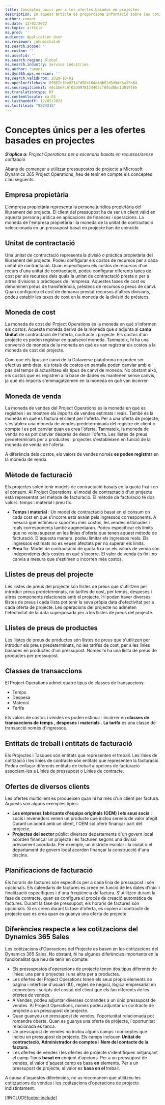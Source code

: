 ```yaml
---
title: Conceptes únics per a les ofertes basades en projectes
description: En aquest article es proporciona informació sobre les cotitzacions del projecte a Microsoft Dynamics 365 Project Operations.
author: rumant
ms.date: 12/02/2022
ms.topic: article
ms.prod: ''
audience: Application User
ms.reviewer: johnmichalak
ms.search.scope: ''
ms.custom: ''
ms.assetid: ''
ms.search.region: Global
ms.search.industry: Service industries
ms.author: rumant
ms.dyn365.ops.version: ''
ms.search.validFrom: 2020-10-01
ms.openlocfilehash: 89867cfbe92f47d58b16da40b62d3d9dd6a15b64
ms.sourcegitcommit: e0cbbe7c6f03d4978134405cf04bd8bc1d019f65
ms.translationtype: MT
ms.contentlocale: ca-ES
ms.lasthandoff: 12/05/2022
ms.locfileid: "9824315"
---
```

# <a name="concepts-unique-to-project-based-quotes"></a>Conceptes únics per a les ofertes basades en projectes

_**S'aplica a:** Project Operations per a escenaris basats en recursos/sense cotització_

Abans de començar a utilitzar pressupostos de projecte a Microsoft Dynamics 365 Project Operations, heu de tenir en compte els conceptes clau següents.

## <a name="owning-company"></a>Empresa propietària

L'empresa propietària representa la persona jurídica propietària del lliurament del projecte. El client del pressupost ha de ser un client vàlid en aquesta persona jurídica en aplicacions de finances i operacions. La moneda de l'empresa propietària i la moneda de la unitat de contractació seleccionada en un pressupost basat en projecte han de coincidir.

## <a name="contracting-unit"></a>Unitat de contractació

Una unitat de contractació representa la divisió o pràctica propietària del lliurament del projecte. Podeu configurar els costos de recursos per a cada unitat de contractació. Quan especifiqueu els costos de recursos d'un recurs d'una unitat de contractació, podeu configurar diferents taxes de cost per als recursos dels quals la unitat de contractació presta o per a altres divisions o pràctiques de l'empresa. Aquestes taxes de cost es denominen preus de transferència, préstecs de recursos o preus de canvi. Quan configureu el cost de demanar prestat recursos d'altres divisions, podeu establir les taxes de cost en la moneda de la divisió de préstecs.

## <a name="cost-currency"></a>Moneda de cost

La moneda de cost del Project Operations és la moneda en què s'informen els costos. Aquesta moneda deriva de la moneda que s'adjunta al **camp Unitat** de contractació de l'oferta, contracte i projecte. Els costos d'un projecte es poden registrar en qualsevol moneda. Tanmateix, hi ha una conversió de moneda de la moneda en què es van registrar els costos a la moneda de cost del projecte.

Com que els tipus de canvi de la Dataverse plataforma no poden ser efectius amb data, els totals de costos en pantalla poden canviar amb el pas del temps si actualitzeu els tipus de canvi de moneda. No obstant això, els costos que es registren a la base de dades es mantenen sense canvis, ja que els imports s'emmagatzemen en la moneda en què van incórrer.

## <a name="sales-currency"></a>Moneda de venda

La moneda de vendes del Project Operations és la moneda en què es registren i es mostren els imports de vendes estimats i reals. També és la moneda en què es factura el client per l'oferta. Per a una oferta de projecte, s'estableix una moneda de vendes predeterminada del registre de client o compte i es pot canviar quan es crea l'oferta. Tanmateix, la moneda de venda no es pot canviar després de desar l'oferta. Les llistes de preus predeterminats per a productes i projectes s'estableixen en funció de la moneda de venda de l'oferta.

A diferència dels costos, els valors de vendes només **es poden registrar** en la moneda de venda.

## <a name="billing-method"></a>Mètode de facturació

Els projectes solen tenir models de contractació basats en la quota fixa i en el consum. Al Project Operations, el model de contractació d'un projecte està representat pel mètode de facturació. El mètode de facturació té dos valors: temps i material i preu fix.

- **Temps i material** : Un model de contractació basat en el consum on cada cost en què s'incorre està avalat pels ingressos corresponents. A mesura que estimeu o suporteu més costos, les vendes estimades i reals corresponents també augmentaran. Podeu especificar els límits que no voleu superar en les línies d'oferta que tenen aquest mètode de facturació. D'aquesta manera, podeu limitar els ingressos reals. Els ingressos estimats no es veuen afectats per no superar els límits.
- **Preu**  fix: Model de contractació de quota fixa on els valors de venda són independents dels costos en què s'incorre. El valor de venda és fix i no canvia a mesura que s'estimen o incorren més costos.

## <a name="project-price-lists"></a>Llistes de preus del projecte

Les llistes de preus del projecte són llistes de preus que s'utilitzen per introduir preus predeterminats, no tarifes de cost, per temps, despeses i altres components relacionats amb el projecte. Hi poden haver diverses llistes de preus i cada llista pot tenir la seva pròpia data d'efectivitat per a cada oferta de projecte. Les operacions del projecte no admeten l'efectivitat de la data superposada per a les llistes de preus del projecte.

## <a name="product-price-lists"></a>Llistes de preus de productes

Les llistes de preus de productes són llistes de preus que s'utilitzen per introduir els preus predeterminats, no les tarifes de cost, per a les línies basades en productes d'un pressupost. Només hi ha una llista de preus de productes per pressupost.

## <a name="transaction-classes"></a>Classes de transaccions

El Project Operations admet quatre tipus de classes de transaccions:

- Temps
- Despesa
- Material
- Tarifa

Els valors de costos i vendes es poden estimar i incórrer en **classes de transaccions de temps** **, despeses** i **materials** . **La tarifa** és una classe de transacció només d'ingressos.

## <a name="work-entities-and-billing-entities"></a>Entitats de treball i entitats de facturació

Els Projectes i Tasques són entitats que representen el treball. Les línies de cotització i les línies de contracte són entitats que representen la facturació. Podeu enllaçar diferents entitats de treball a opcions de facturació associant-les a Línies de pressupost o Línies de contracte.

## <a name="multi-customer-deals"></a>Ofertes de diversos clients

Les ofertes multiclient es produeixen quan hi ha més d'un client per factura. Aquests són alguns exemples típics:

- **Les empreses fabricants d'equips originals (OEM) i els seus socis** : socis i revenedors venen un producte que inclou serveis de valor afegit. Durant un acord amb un client, l'OEM sol oferir finançar part del projecte.
- **Projectes del sector**  públic: diversos departaments d'un govern local acorden finançar un projecte i es facturen segons una divisió prèviament acordada. Per exemple, un districte escolar i la ciutat o el departament de govern local acorden finançar la construcció d'una piscina.

## <a name="invoice-schedules"></a>Planificacions de facturació

Els horaris de factures són específics per a cada línia de pressupost i són opcionals. Els calendaris de factures es creen en funció de les dates d'inici i finalització específiques i d'una freqüència de factura. S'utilitzen durant la fase de contracte, quan es configura el procés de creació automàtica de factures. Durant la fase de pressupost, els horaris de factures són opcionals. Si es creen durant la fase d'oferta, es copien al contracte de projecte que es crea quan es guanya una oferta de projecte.

## <a name="differences-from-dynamics-365-sales-quotes"></a>Diferències respecte a les cotitzacions del Dynamics 365 Sales

Les cotitzacions d'Operacions del Projecte es basen en les cotitzacions del Dynamics 365 Sales. No obstant, hi ha algunes diferències importants en la funcionalitat que heu de tenir en compte:

- Els pressupostos d'operacions de projecte tenen dos tipus diferents de línies: una per a projectes i una altra per a productes.
- Les ofertes del Project Operations tenen els seus propis elements de pàgina i interfície d'usuari (IU), regles de negoci, lògica empresarial en connectors i scripts del costat del client que els fan diferents de les ofertes de vendes.
- A Vendes, podeu adjuntar diverses comandes a un únic pressupost de vendes. Al Project Operations, només podeu adjuntar un contracte de projecte a un pressupost de projecte.
- Quan guanyeu un pressupost de vendes, l'oportunitat relacionada pot romandre oberta. Quan es guanya una oferta de projecte, l'oportunitat relacionada es tanca.
- Un pressupost de vendes no inclou alguns camps i conceptes que inclou un pressupost de projecte. Els camps inclouen **Unitat de contractació**, **Administrador de comptes** i **Nom del contacte de la factura**.
- Les ofertes de vendes i les ofertes de projecte s'identifiquen mitjançant el camp Tipus **basat en** conjunt d'opcions. Per a un pressupost de vendes, el valor d'aquest camp es basa **en** elements. Per a un pressupost de projecte, el valor es **basa en el** treball.

A causa d'aquestes diferències, no us recomanem que utilitzeu les cotitzacions de vendes i les cotitzacions d'operacions de projecte indistintament.

[!INCLUDE[footer-include](../includes/footer-banner.md)]
